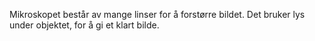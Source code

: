 Mikroskopet består av mange linser for å forstørre bildet.
Det bruker lys under objektet, for å gi et klart bilde.
